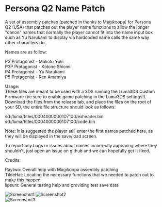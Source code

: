 # Persona Q2 Name Patch
A set of assembly patches (patched in thanks to Magikoopa) for Persona Q2 (USA) that patches out the player name functions to allow the longer "canon" names that normally the player cannot fit into the name input box such as Yu Narukami to display via hardcoded name calls the same way other characters do.

Names are as follow:  
  
P3 Protagonist - Makoto Yuki  
P3P Protagonist - Kotone Shiomi  
P4 Protagonist - Yu Narukami  
P5 Protagonist - Ren Amamiya  
  
Usage:  
These files are meant to be used with a 3DS running the Luma3DS Custom Firmware (be sure to enable game patching in the Luma3DS settings!).  
Download the files from the release tab, and place the files on the root of your SD, the entire file structure should look as follows:  
  
sd:/luma/titles/00040000001D7100/exheader.bin  
sd:/luma/titles/00040000001D7100/code.bin  
  
Note: It is suggested the player still enter the first names patched here, as they will be displayed in the save/load screen.
  
To report any bugs or issues about names incorrectly appearing where they shouldn't, just open an issue on github and we can hopefully get it fixed.  
  
  
Credits:  
  
Raytwo: Overall help with Magikoopa assembly patching  
TildeHat: Locating the necessary functions that we needed to patch out to make this happen  
lipsum: General testing help and providing test save data  
  
    
![Screenshot1](https://cdn.discordapp.com/attachments/448202199852646431/582304100272832533/unknown.png)  ![Screenshot2](https://cdn.discordapp.com/attachments/448202199852646431/582304131843227712/unknown.png)  
![Screenshot3](https://cdn.discordapp.com/attachments/448202199852646431/582304173068910622/unknown.png)

